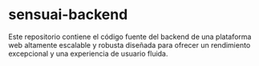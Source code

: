 # sensuai-backend
Este repositorio contiene el código fuente del backend de una plataforma web altamente escalable y robusta diseñada para ofrecer un rendimiento excepcional y una experiencia de usuario fluida. 
